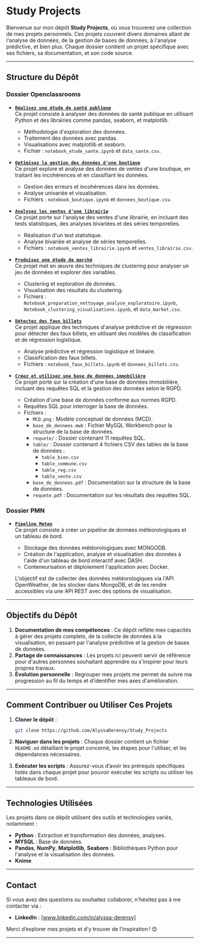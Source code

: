 # Study Projects

Bienvenue sur mon dépôt **Study Projects**, où vous trouverez une collection de mes projets personnels. Ces projets couvrent divers domaines allant de l'analyse de données, de la gestion de bases de données, à l'analyse prédictive, et bien plus. Chaque dossier contient un projet spécifique avec ses fichiers, sa documentation, et son code source.

---

## Structure du Dépôt

### Dossier Openclassrooms
- **[`Réalisez une étude de santé publique`](./Openclassrooms/analyse_sante_publique)**  
  Ce projet consiste à analyser des données de santé publique en utilisant Python et des librairies comme pandas, seaborn, et matplotlib.  
  - Méthodologie d'exploration des données.  
  - Traitement des données avec pandas.  
  - Visualisations avec matplotlib et seaborn.  
  - Fichier : `notebook_etude_sante.ipynb` et `data_sante.csv`.

- **[`Optimisez la gestion des données d'une boutique`](./Openclassrooms/analyse_gestion_donnees_boutique)**  
  Ce projet explore et analyse des données de ventes d'une boutique, en traitant les incohérences et en classifiant les données.  
  - Gestion des erreurs et incohérences dans les données.  
  - Analyse univariée et visualisation.  
  - Fichiers : `notebook_boutique.ipynb` et `donnees_boutique.csv`.

- **[`Analysez les ventes d'une librairie`](./Openclassrooms/analyse_ventes_librairie)**  
  Ce projet porte sur l'analyse des ventes d'une librairie, en incluant des tests statistiques, des analyses bivariées et des séries temporelles.  
  - Réalisation d'un test statistique.  
  - Analyse bivariée et analyse de séries temporelles.  
  - Fichiers : `notebook_ventes_librairie.ipynb` et `ventes_librairie.csv`.

- **[`Produisez une étude de marché`](./Openclassrooms/etude_marche)**  
  Ce projet met en œuvre des techniques de clustering pour analyser un jeu de données et explorer des variables.  
  - Clustering et exploration de données.  
  - Visualisation des résultats du clustering.  
  - Fichiers : `Notebook_preparation_nettoyage_analyse_exploratoire.ipynb`, `Notebook_clustering_visualisations.ipynb`, et `data_market.csv`.

- **[`Détectez des faux billets`](./Openclassrooms/detection_faux_billets)**  
  Ce projet applique des techniques d'analyse prédictive et de régression pour détecter des faux billets, en utilisant des modèles de classification et de régression logistique.  
  - Analyse prédictive et régression logistique et linéaire.  
  - Classification des faux billets.  
  - Fichiers : `notebook_faux_billets.ipynb` et `donnees_billets.csv`.

- **[`Créez et utilisez une base de données immobilière`](./Openclassrooms/gestionçbase_de_donnees_immobiliere)**  
  Ce projet porte sur la création d'une base de données immobilière, incluant des requêtes SQL et la gestion des données selon le RGPD.  
  - Création d'une base de données conforme aux normes RGPD.  
  - Requêtes SQL pour interroger la base de données.  
  - Fichiers : 
    - `MCD.png` : Modèle conceptuel de données (MCD).  
    - `base_de_donnees.mwb` : Fichier MySQL Workbench pour la structure de la base de données.  
    - `requete/` : Dossier contenant 11 requêtes SQL.  
    - `table/` : Dossier contenant 4 fichiers CSV des tables de la base de données :  
      - `table_bien.csv`  
      - `table_commune.csv`  
      - `table_reg.csv`  
      - `table_vente.csv`  
    - `base_de_donnees.pdf` : Documentation sur la structure de la base de données.  
    - `requete.pdf` : Documentation sur les résultats des requêtes SQL.

### Dossier PMN

- **[`Pipeline Meteo`](./PMN/pipeline_meteo)** <br>
  Ce projet consiste à créer un pipeline de données météorologiques et un tableau de bord.
    - Stockage des données météorologiques avec MONGODB.
    - Création de l'application, analyse et visualisation des données à l'aide d'un tableau de bord interactif avec DASH.
    - Conteneurisation et déploiement l'application avec Docker.

  L'objectif est de collecter des données météorologiques via l'API OpenWeather, de les stocker dans MongoDB, et de les rendre accessibles via    une API REST avec des options de visualisation.
---

## Objectifs du Dépôt

1. **Documentation de mes compétences** : Ce dépôt reflète mes capacités à gérer des projets complets, de la collecte de données à la visualisation, en passant par l'analyse prédictive et la gestion de bases de données.  
2. **Partage de connaissances** : Les projets ici peuvent servir de référence pour d'autres personnes souhaitant apprendre ou s'inspirer pour leurs propres travaux.  
3. **Évolution personnelle** : Regrouper mes projets me permet de suivre ma progression au fil du temps et d’identifier mes axes d'amélioration.

---

## Comment Contribuer ou Utiliser Ces Projets

1. **Cloner le dépôt** :  
   ```bash
   git clone https://github.com/AlyssaDerensy/Study_Projects

2. **Naviguer dans les projets** : Chaque dossier contient un fichier `README.md` détaillant le projet concerné, les étapes pour l'utiliser, et les dépendances nécessaires.

3. **Exécuter les scripts** : Assurez-vous d’avoir les prérequis spécifiques listés dans chaque projet pour pouvoir exécuter les scripts ou utiliser les tableaux de bord.

---

## Technologies Utilisées

Les projets dans ce dépôt utilisent des outils et technologies variés, notamment :  
- **Python** : Extraction et transformation des données, analyses.  
- **MYSQL** : Base de données.
- **Pandas**, **NumPy**, **Matplotlib**, **Seaborn** : Bibliothèques Python pour l'analyse et la visualisation des données.  
- **Knime**

---

## Contact

Si vous avez des questions ou souhaitez collaborer, n'hésitez pas à me contacter via :  
- **LinkedIn** : [www.linkedin.com/in/alyssa-derensy]  

Merci d’explorer mes projets et d’y trouver de l’inspiration ! 😊

--- 